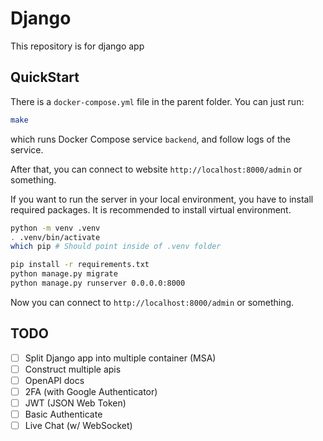 # Django

This repository is for django app

## QuickStart

There is a `docker-compose.yml` file in the parent folder. You can just run:

```bash
make
```

which runs Docker Compose service `backend`, and follow logs of the service.

After that, you can connect to website `http://localhost:8000/admin` or something.

If you want to run the server in your local environment, you have to install required packages. It is recommended to install virtual environment.

```bash
python -m venv .venv
. .venv/bin/activate
which pip # Should point inside of .venv folder

pip install -r requirements.txt
python manage.py migrate
python manage.py runserver 0.0.0.0:8000
```

Now you can connect to `http://localhost:8000/admin` or something.

## TODO

-[ ] Split Django app into multiple container (MSA)
-[ ] Construct multiple apis
-[ ] OpenAPI docs
-[ ] 2FA (with Google Authenticator)
-[ ] JWT (JSON Web Token)
-[ ] Basic Authenticate
-[ ] Live Chat (w/ WebSocket)